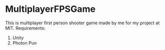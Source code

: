 # MultiplayerFPSGame
This is multiplayer first person shooter game made by me for my project at MIT.
Requirements:
1. Unity
2. Photon Pun













